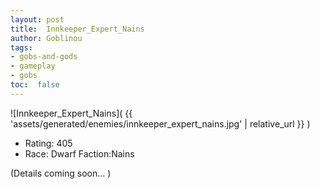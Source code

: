 ```yaml
---
layout: post
title:  Innkeeper_Expert_Nains
author: Goblinou
tags:
- gobs-and-gods
- gameplay
- gobs
toc:  false
---
```


![Innkeeper_Expert_Nains]( {{ 'assets/generated/enemies/innkeeper_expert_nains.jpg' | relative_url }} )
- Rating: 405
- Race: Dwarf  Faction:Nains

(Details coming soon... )